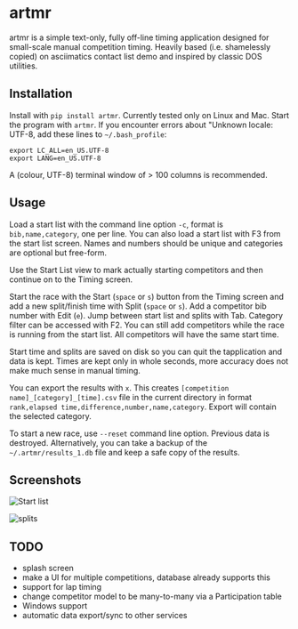 # artmr

artmr is a simple text-only, fully off-line timing application designed for
small-scale manual competition timing. Heavily based (i.e. shamelessly copied)
on asciimatics contact list demo and inspired by classic DOS utilities.

## Installation

Install with `pip install artmr`. Currently tested only on Linux and Mac.
Start the program with `artmr`. If you encounter errors about "Unknown locale: UTF-8, add 
these lines to `~/.bash_profile`:
```
export LC_ALL=en_US.UTF-8
export LANG=en_US.UTF-8
```

A (colour, UTF-8) terminal window of > 100 columns is recommended.

## Usage

Load a start list with the command line option `-c`, format is `bib,name,category`,
one per line. You can also load a start list with F3 from the start list screen.
Names and numbers should be unique and categories are optional but free-form.

Use the Start List view to mark actually starting competitors and then continue on
to the Timing screen.

Start the race with the Start (`space` or `s`) button from the Timing screen
and add a new split/finish time with Split (`space` or `s`). Add a competitor bib number
with Edit (`e`). Jump between start list and splits with Tab. Category filter can be
accessed with F2. You can still add competitors while the race is running from the 
start list. All competitors will have the same start time.

Start time and splits are saved on disk so you can quit the tapplication and data
is kept. Times are kept only in whole seconds, more accuracy does not make much
sense in manual timing.

You can export the results with `x`. This creates `[competition name]_[category]_[time].csv` file in
the current directory in format `rank,elapsed time,difference,number,name,category`. Export will 
contain the selected category.

To start a new race, use `--reset` command line option. Previous data is destroyed.
Alternatively, you can take a backup of the `~/.artmr/results_1.db` file and keep a safe copy
of the results.

## Screenshots

![Start list](https://flexer.430am.fi/artmr/start_list.png)

![splits](https://flexer.430am.fi/artmr/splits.png)


## TODO
- splash screen
- make a UI for multiple competitions, database already supports this
- support for lap timing
- change competitor model to be many-to-many via a Participation table
- Windows support
- automatic data export/sync to other services

